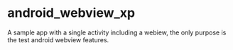 # android_webview_xp

A sample app with a single activity including a webiew, the only purpose is the test android webview features.